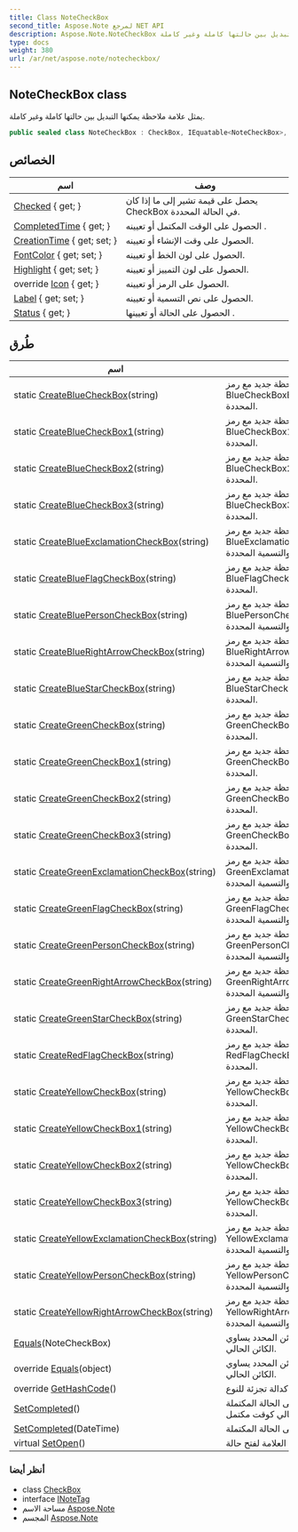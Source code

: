 ```yaml
---
title: Class NoteCheckBox
second_title: Aspose.Note لمرجع NET API
description: Aspose.Note.NoteCheckBox فصل. يمثل علامة ملاحظة يمكنها التبديل بين حالتها كاملة وغير كاملة.
type: docs
weight: 380
url: /ar/net/aspose.note/notecheckbox/
---
```

## NoteCheckBox class

يمثل علامة ملاحظة يمكنها التبديل بين حالتها كاملة وغير كاملة.

```csharp
public sealed class NoteCheckBox : CheckBox, IEquatable<NoteCheckBox>, INoteTag
```

## الخصائص

| اسم | وصف |
| --- | --- |
| [Checked](../../aspose.note/checkbox/checked/) { get; } | يحصل على قيمة تشير إلى ما إذا كان CheckBox في الحالة المحددة. |
| [CompletedTime](../../aspose.note/checkbox/completedtime/) { get; } | الحصول على الوقت المكتمل أو تعيينه . |
| [CreationTime](../../aspose.note/checkbox/creationtime/) { get; set; } | الحصول على وقت الإنشاء أو تعيينه. |
| [FontColor](../../aspose.note/notecheckbox/fontcolor/) { get; set; } | الحصول على لون الخط أو تعيينه. |
| [Highlight](../../aspose.note/notecheckbox/highlight/) { get; set; } | الحصول على لون التمييز أو تعيينه. |
| override [Icon](../../aspose.note/notecheckbox/icon/) { get; } | الحصول على الرمز أو تعيينه. |
| [Label](../../aspose.note/notecheckbox/label/) { get; set; } | الحصول على نص التسمية أو تعيينه. |
| [Status](../../aspose.note/checkbox/status/) { get; } | الحصول على الحالة أو تعيينها . |

## طُرق

| اسم | وصف |
| --- | --- |
| static [CreateBlueCheckBox](../../aspose.note/notecheckbox/createbluecheckbox/)(string) | إنشاء مربع اختيار ملاحظة جديد مع رمز BlueCheckBoxEmpty والتسمية المحددة. |
| static [CreateBlueCheckBox1](../../aspose.note/notecheckbox/createbluecheckbox1/)(string) | إنشاء مربع اختيار ملاحظة جديد مع رمز BlueCheckBox1Empty والتسمية المحددة. |
| static [CreateBlueCheckBox2](../../aspose.note/notecheckbox/createbluecheckbox2/)(string) | إنشاء مربع اختيار ملاحظة جديد مع رمز BlueCheckBox2Empty والتسمية المحددة. |
| static [CreateBlueCheckBox3](../../aspose.note/notecheckbox/createbluecheckbox3/)(string) | إنشاء مربع اختيار ملاحظة جديد مع رمز BlueCheckBox3Empty والتسمية المحددة. |
| static [CreateBlueExclamationCheckBox](../../aspose.note/notecheckbox/createblueexclamationcheckbox/)(string) | إنشاء مربع اختيار ملاحظة جديد مع رمز BlueExclamationCheckBoxEmpty والتسمية المحددة. |
| static [CreateBlueFlagCheckBox](../../aspose.note/notecheckbox/createblueflagcheckbox/)(string) | إنشاء مربع اختيار ملاحظة جديد مع رمز BlueFlagCheckBoxEmpty والتسمية المحددة. |
| static [CreateBluePersonCheckBox](../../aspose.note/notecheckbox/createbluepersoncheckbox/)(string) | إنشاء مربع اختيار ملاحظة جديد مع رمز BluePersonCheckBoxEmpty والتسمية المحددة. |
| static [CreateBlueRightArrowCheckBox](../../aspose.note/notecheckbox/createbluerightarrowcheckbox/)(string) | إنشاء مربع اختيار ملاحظة جديد مع رمز BlueRightArrowCheckBoxEmpty والتسمية المحددة. |
| static [CreateBlueStarCheckBox](../../aspose.note/notecheckbox/createbluestarcheckbox/)(string) | إنشاء مربع اختيار ملاحظة جديد مع رمز BlueStarCheckBoxEmpty والتسمية المحددة. |
| static [CreateGreenCheckBox](../../aspose.note/notecheckbox/creategreencheckbox/)(string) | إنشاء مربع اختيار ملاحظة جديد مع رمز GreenCheckBoxEmpty والتسمية المحددة. |
| static [CreateGreenCheckBox1](../../aspose.note/notecheckbox/creategreencheckbox1/)(string) | إنشاء مربع اختيار ملاحظة جديد مع رمز GreenCheckBox1Empty والتسمية المحددة. |
| static [CreateGreenCheckBox2](../../aspose.note/notecheckbox/creategreencheckbox2/)(string) | إنشاء مربع اختيار ملاحظة جديد مع رمز GreenCheckBox2Empty والتسمية المحددة. |
| static [CreateGreenCheckBox3](../../aspose.note/notecheckbox/creategreencheckbox3/)(string) | إنشاء مربع اختيار ملاحظة جديد مع رمز GreenCheckBox3Empty والتسمية المحددة. |
| static [CreateGreenExclamationCheckBox](../../aspose.note/notecheckbox/creategreenexclamationcheckbox/)(string) | إنشاء مربع اختيار ملاحظة جديد مع رمز GreenExclamationCheckBoxEmpty والتسمية المحددة. |
| static [CreateGreenFlagCheckBox](../../aspose.note/notecheckbox/creategreenflagcheckbox/)(string) | إنشاء مربع اختيار ملاحظة جديد مع رمز GreenFlagCheckBoxEmpty والتسمية المحددة. |
| static [CreateGreenPersonCheckBox](../../aspose.note/notecheckbox/creategreenpersoncheckbox/)(string) | إنشاء مربع اختيار ملاحظة جديد مع رمز GreenPersonCheckBoxEmpty والتسمية المحددة. |
| static [CreateGreenRightArrowCheckBox](../../aspose.note/notecheckbox/creategreenrightarrowcheckbox/)(string) | إنشاء مربع اختيار ملاحظة جديد مع رمز GreenRightArrowCheckBoxEmpty والتسمية المحددة. |
| static [CreateGreenStarCheckBox](../../aspose.note/notecheckbox/creategreenstarcheckbox/)(string) | إنشاء مربع اختيار ملاحظة جديد مع رمز GreenStarCheckBoxEmpty والتسمية المحددة. |
| static [CreateRedFlagCheckBox](../../aspose.note/notecheckbox/createredflagcheckbox/)(string) | إنشاء مربع اختيار ملاحظة جديد مع رمز RedFlagCheckBoxEmpty والتسمية المحددة. |
| static [CreateYellowCheckBox](../../aspose.note/notecheckbox/createyellowcheckbox/)(string) | إنشاء مربع اختيار ملاحظة جديد مع رمز YellowCheckBoxEmpty والتسمية المحددة. |
| static [CreateYellowCheckBox1](../../aspose.note/notecheckbox/createyellowcheckbox1/)(string) | إنشاء مربع اختيار ملاحظة جديد مع رمز YellowCheckBox1Empty والتسمية المحددة. |
| static [CreateYellowCheckBox2](../../aspose.note/notecheckbox/createyellowcheckbox2/)(string) | إنشاء مربع اختيار ملاحظة جديد مع رمز YellowCheckBox2Empty والتسمية المحددة. |
| static [CreateYellowCheckBox3](../../aspose.note/notecheckbox/createyellowcheckbox3/)(string) | إنشاء مربع اختيار ملاحظة جديد مع رمز YellowCheckBox3Empty والتسمية المحددة. |
| static [CreateYellowExclamationCheckBox](../../aspose.note/notecheckbox/createyellowexclamationcheckbox/)(string) | إنشاء مربع اختيار ملاحظة جديد مع رمز YellowExclamationCheckBoxEmpty والتسمية المحددة. |
| static [CreateYellowPersonCheckBox](../../aspose.note/notecheckbox/createyellowpersoncheckbox/)(string) | إنشاء مربع اختيار ملاحظة جديد مع رمز YellowPersonCheckBoxEmpty والتسمية المحددة. |
| static [CreateYellowRightArrowCheckBox](../../aspose.note/notecheckbox/createyellowrightarrowcheckbox/)(string) | إنشاء مربع اختيار ملاحظة جديد مع رمز YellowRightArrowCheckBoxEmpty والتسمية المحددة. |
| [Equals](../../aspose.note/notecheckbox/equals/#equals)(NoteCheckBox) | تحديد ما إذا كان الكائن المحدد يساوي الكائن الحالي. |
| override [Equals](../../aspose.note/notecheckbox/equals/#equals_1)(object) | تحديد ما إذا كان الكائن المحدد يساوي الكائن الحالي. |
| override [GetHashCode](../../aspose.note/notecheckbox/gethashcode/)() | يعمل كدالة تجزئة للنوع. |
| [SetCompleted](../../aspose.note/checkbox/setcompleted/)() | يضبط العلامة على الحالة المكتملة باستخدام الوقت الحالي كوقت مكتمل. |
| [SetCompleted](../../aspose.note/checkbox/setcompleted/)(DateTime) | يعين العلامة على الحالة المكتملة . |
| virtual [SetOpen](../../aspose.note/checkbox/setopen/)() | يعين العلامة لفتح حالة . |

### أنظر أيضا

* class [CheckBox](../checkbox/)
* interface [INoteTag](../inotetag/)
* مساحة الاسم [Aspose.Note](../../aspose.note/)
* المجسم [Aspose.Note](../../)


